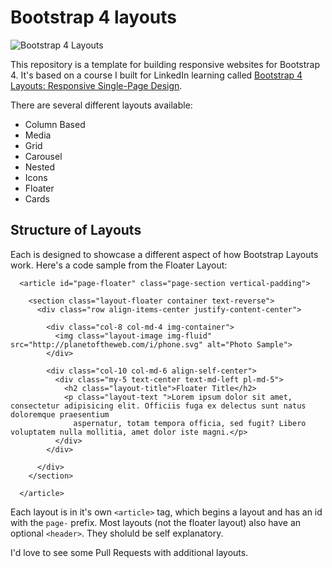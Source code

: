 
# Bootstrap 4 layouts
![Bootstrap 4 Layouts](https://media.licdn.com/media-proxy/ext?w=1200&h=675&f=n&hash=pTXYziX2dSfQCusCiimqQQFchJ8%3D&ora=1%2CaFBCTXdkRmpGL2lvQUFBPQ%2CxAVta5g-0R6plxVUzgUv5K_PrkC9q0RIUJDPBy-lWiKs_tefZHbuf8PdZLSioloUfC8HkgAwe-ugQDfmGo69LcLmY4Yx3A)

This repository is a template for building responsive websites for Bootstrap 4. It's based on a course I built for LinkedIn learning called [Bootstrap 4 Layouts: Responsive Single-Page Design](https://www.linkedin.com/learning/bootstrap-4-layouts-responsive-single-page-design/creating-a-bootstrap-4-layout?u=104).

There are several different layouts available:

- Column Based
- Media
- Grid
- Carousel
- Nested
- Icons
- Floater
- Cards

## Structure of Layouts

Each is designed to showcase a different aspect of how Bootstrap Layouts work. Here's a code sample from the Floater Layout:

```
  <article id="page-floater" class="page-section vertical-padding">

    <section class="layout-floater container text-reverse">
      <div class="row align-items-center justify-content-center">

        <div class="col-8 col-md-4 img-container">
          <img class="layout-image img-fluid" src="http://planetoftheweb.com/i/phone.svg" alt="Photo Sample">
        </div>

        <div class="col-10 col-md-6 align-self-center">
          <div class="my-5 text-center text-md-left pl-md-5">
            <h2 class="layout-title">Floater Title</h2>
            <p class="layout-text ">Lorem ipsum dolor sit amet, consectetur adipisicing elit. Officiis fuga ex delectus sunt natus doloremque praesentium
              aspernatur, totam tempora officia, sed fugit? Libero voluptatem nulla mollitia, amet dolor iste magni.</p>
          </div>
        </div>

      </div>
    </section>

  </article>
```

Each layout is in it's own `<article>` tag, which begins a layout and has an id with the `page-` prefix.
Most layouts (not the floater layout) also have an optional `<header>`. They sholuld be self explanatory.

I'd love to see some Pull Requests with additional layouts.

